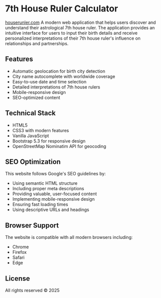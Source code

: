 # 7th House Ruler Calculator

[houserunler.com](https://houseruler.com)
A modern web application that helps users discover and understand their astrological 7th house ruler. The application provides an intuitive interface for users to input their birth details and receive personalized interpretations of their 7th house ruler's influence on relationships and partnerships.

## Features

- Automatic geolocation for birth city detection
- City name autocomplete with worldwide coverage
- Easy-to-use date and time selection
- Detailed interpretations of 7th house rulers
- Mobile-responsive design
- SEO-optimized content

## Technical Stack

- HTML5
- CSS3 with modern features
- Vanilla JavaScript
- Bootstrap 5.3 for responsive design
- OpenStreetMap Nominatim API for geocoding

## SEO Optimization

This website follows Google's SEO guidelines by:
- Using semantic HTML structure
- Including proper meta descriptions
- Providing valuable, user-focused content
- Implementing mobile-responsive design
- Ensuring fast loading times
- Using descriptive URLs and headings

## Browser Support

The website is compatible with all modern browsers including:
- Chrome
- Firefox
- Safari
- Edge

## License

All rights reserved © 2025
